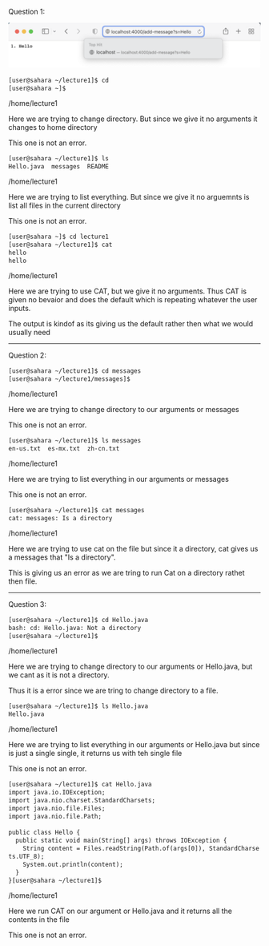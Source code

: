 Question 1: 

![Image](Add1.png)
```
[user@sahara ~/lecture1]$ cd
[user@sahara ~]$
```
/home/lecture1

Here we are trying to change directory. But since 
we give it no arguments it changes to home directory

This one is not an error. 
```
[user@sahara ~/lecture1]$ ls
Hello.java  messages  README
```
/home/lecture1

Here we are trying to list everything. But since
we give it no arguemnts is list all files in the 
current directory

This one is not an error. 
```
[user@sahara ~]$ cd lecture1
[user@sahara ~/lecture1]$ cat
hello
hello
```
/home/lecture1

Here we are trying to use CAT, but we give it no 
arguments. Thus CAT is given no bevaior and does the default
which is repeating whatever the user inputs. 

The output is kindof as its giving us the default rather 
then what we would usually need

--------------------------------------------------
Question 2:
```
[user@sahara ~/lecture1]$ cd messages
[user@sahara ~/lecture1/messages]$
```
/home/lecture1

Here we are trying to change directory to our 
arguments or messages

This one is not an error. 
```
[user@sahara ~/lecture1]$ ls messages
en-us.txt  es-mx.txt  zh-cn.txt
```
/home/lecture1

Here we are trying to list everything in our 
arguments or messages

This one is not an error. 
```
[user@sahara ~/lecture1]$ cat messages
cat: messages: Is a directory
```
/home/lecture1

Here we are trying to use cat on the file but
since it a directory, cat gives us a messages 
that "Is a directory".

This is giving us an error as we are tring to run Cat
on a directory rathet then file. 

--------------------------------------------------
Question 3:
```
[user@sahara ~/lecture1]$ cd Hello.java
bash: cd: Hello.java: Not a directory
[user@sahara ~/lecture1]$
```
/home/lecture1

Here we are trying to change directory to our 
arguments or Hello.java, but we cant as it is 
not a directory. 

Thus it is a error since we are tring to change
directory to a file. 
```
[user@sahara ~/lecture1]$ ls Hello.java
Hello.java
```
/home/lecture1

Here we are trying to list everything in our 
arguments or Hello.java but since is just a single
single, it returns us with teh single file

This one is not an error. 
```
[user@sahara ~/lecture1]$ cat Hello.java
import java.io.IOException;
import java.nio.charset.StandardCharsets;
import java.nio.file.Files;
import java.nio.file.Path;

public class Hello {
  public static void main(String[] args) throws IOException {
    String content = Files.readString(Path.of(args[0]), StandardCharse
ts.UTF_8);    
    System.out.println(content);
  }
}[user@sahara ~/lecture1]$
```
/home/lecture1

Here we run CAT on our argument or Hello.java and it returns all the 
contents in the file

This one is not an error. 
